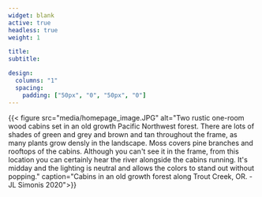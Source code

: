 ```yaml
---
widget: blank
active: true
headless: true
weight: 1

title:
subtitle:

design:
  columns: "1"
  spacing:
    padding: ["50px", "0", "50px", "0"]
---
```


{{< figure src="media/homepage_image.JPG" alt="Two rustic one-room wood cabins set in an old growth Pacific Northwest forest. There are lots of shades of green and grey and brown and tan throughout the frame, as many plants grow densly in the landscape. Moss covers pine branches and rooftops of the cabins. Although you can't see it in the frame, from this location you can certainly hear the river alongside the cabins running. It's midday and the lighting is neutral and allows the colors to stand out without popping." caption="Cabins in an old growth forest along Trout Creek, OR. - JL Simonis 2020">}}
